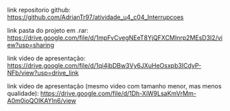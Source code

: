 link repositorio github: https://github.com/AdrianTr97/atividade_u4_c04_Interrupcoes

link pasta do projeto em .rar: https://drive.google.com/file/d/1mpFvCvegNEeT8YjQFXCMInrp2MEsD3I2/view?usp=sharing

link video de apresentação: https://drive.google.com/file/d/1qi4jbDBw3Vy6JXuHeOsxpb3ICdyP-NFb/view?usp=drive_link

link video de apresentação (mesmo video com tamanho menor, mas menos qualidade): https://drive.google.com/file/d/1Dh-XiW9LsaKmVrMm-A0m0ioQOIKAYIn6/view
